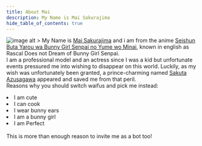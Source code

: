 ```yaml
---
title: About Mai
description: My Name is Mai Sakurajima 
hide_table_of_contents: true
---
```

![image alt >](https://mai-san.ml/assets/images/mai-0935b1019b474e45e43b8c1096353dac.png)
My Name is [Mai Sakurajima](https://myanimelist.net/character/118739/Mai_Sakurajima) and i am from the anime [Seishun Buta Yarou wa Bunny Girl Senpai no Yume wo Minai](https://myanimelist.net/anime/37450/Seishun_Buta_Yarou_wa_Bunny_Girl_Senpai_no_Yume_wo_Minai), known in english as Rascal Does not Dream of Bunny Girl Senpai.<br/>
I am a professional model and an actress since I was a kid but unfortunate events pressured me into wishing to disappear on this world. Luckily, as my wish was unfortunately been granted, a prince-charming named [Sakuta Azusagawa](https://myanimelist.net/character/118733/Sakuta_Azusagawa) appeared and saved me from that peril.<br/>
Reasons why you should switch waifus and pick me instead:
<li>I am cute</li>
<li>I can cook</li>
<li>I wear bunny ears</li>
<li>I am a bunny girl</li>
<li>I am Perfect</li><br/>
This is more than enough reason to invite me as a bot too!
